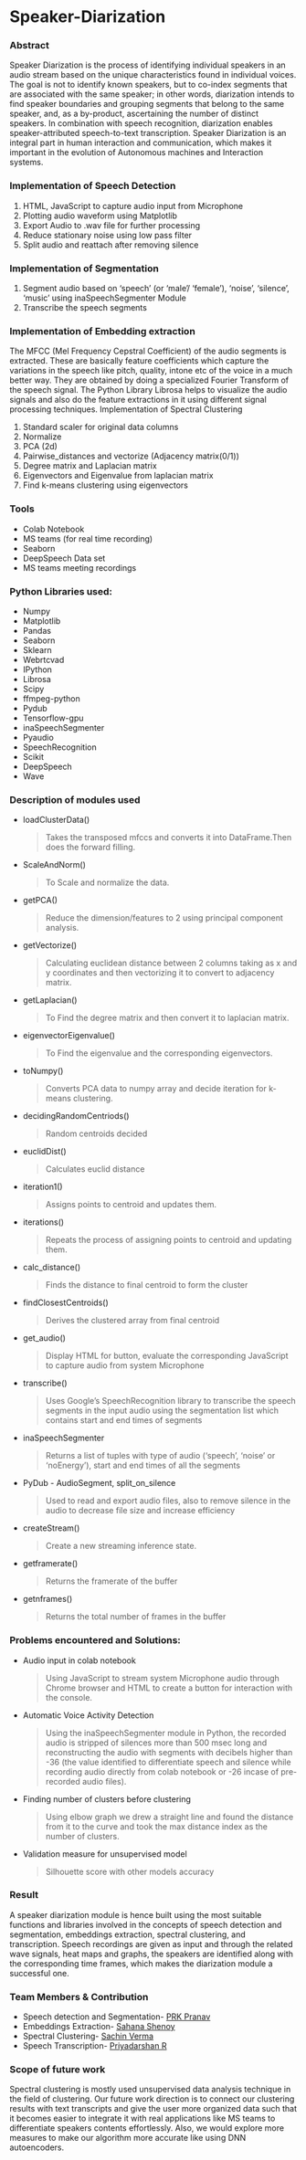 # Speaker-Diarization

### Abstract 

Speaker Diarization is the process of identifying individual speakers in an audio stream based on the unique characteristics found in individual voices.
The goal is not to identify known speakers, but to co-index segments that are associated with the same speaker; in other words, diarization intends to find speaker boundaries and grouping segments that belong to the same speaker, and, as a by-product, ascertaining the number of distinct speakers. In combination with speech recognition, diarization enables speaker-attributed speech-to-text transcription.
Speaker Diarization is an integral part in human interaction and communication, which makes it important in the evolution of Autonomous machines and Interaction systems.

### Implementation of Speech Detection 
1) HTML, JavaScript to capture audio input from Microphone
2) Plotting audio waveform using Matplotlib
3) Export Audio to .wav file for further processing
4) Reduce stationary noise using low pass filter
5) Split audio and reattach after removing silence
 
### Implementation of Segmentation 
1) Segment audio based on ‘speech’ (or ‘male’/ ‘female’), ‘noise’, ‘silence’, ‘music’ using inaSpeechSegmenter Module
2) Transcribe the speech segments

### Implementation of Embedding extraction
The MFCC (Mel Frequency Cepstral Coefficient) of the audio segments is extracted. These are basically feature coefficients which capture the variations in the speech like pitch, quality, intone etc of the voice in a much better way. They are obtained by doing a specialized Fourier Transform of the speech signal. The Python Library Librosa helps to visualize the audio signals and also do the feature extractions in it using different signal processing techniques.
Implementation of Spectral Clustering
1) Standard scaler for original data columns
2) Normalize
3) PCA (2d)
4) Pairwise_distances and vectorize (Adjacency matrix(0/1))
5) Degree matrix and Laplacian matrix
6) Eigenvectors and Eigenvalue from laplacian matrix 
7) Find k-means clustering using eigenvectors

### Tools 
-	Colab Notebook
-	MS teams (for real time recording)
-	Seaborn
-	DeepSpeech Data set 
-	MS teams meeting recordings

### Python Libraries used: 
-	Numpy
-	Matplotlib 
-	Pandas 
-	Seaborn
-	Sklearn 
-	Webrtcvad 
-	IPython
-	Librosa
-	Scipy
-	ffmpeg-python
-	Pydub
-	Tensorflow-gpu
-	inaSpeechSegmenter
-	Pyaudio
-	SpeechRecognition
-	Scikit
-	DeepSpeech
-	Wave

### Description of modules used

- loadClusterData()
  > Takes the transposed mfccs and converts it into DataFrame.Then does the forward filling.

- ScaleAndNorm()
  > To Scale and normalize the data.

- getPCA()
  > Reduce the dimension/features to 2 using principal component analysis.

- getVectorize()
  > Calculating euclidean distance between 2 columns taking as x and y coordinates and then vectorizing it to convert to adjacency matrix.

- getLaplacian()
  > To Find the degree matrix and then convert it to laplacian matrix.

- eigenvectorEigenvalue()
  > To Find the eigenvalue and the corresponding eigenvectors.

- toNumpy()
  > Converts PCA data to numpy array and decide iteration for k-means clustering.

- decidingRandomCentriods()
  > Random centroids decided

- euclidDist()
  > Calculates euclid distance

- iteration1()
  > Assigns points to centroid and updates them.

- iterations()
  > Repeats the process of assigning points to centroid and updating them. 

- calc_distance()
  > Finds the distance to final centroid to form the cluster

- findClosestCentroids()
  > Derives the clustered array from final centroid

- get_audio()
  > Display HTML for button, evaluate the corresponding JavaScript to capture audio from system Microphone

- transcribe()
  > Uses Google’s SpeechRecognition library to transcribe the speech segments in the input audio using the segmentation list which contains start and end times of segments

- inaSpeechSegmenter
  > Returns a list of tuples with type of audio (‘speech’, ‘noise’ or ‘noEnergy’), start and end times of all the segments

- PyDub - AudioSegment, split_on_silence
  > Used to read and export audio files, also to remove silence in the audio to decrease file size and increase efficiency

- createStream()
  > Create a new streaming inference state.

- getframerate()
  > Returns the framerate of the buffer

- getnframes()
  > Returns the total number of frames in the buffer


### Problems encountered and Solutions:
- Audio input in colab notebook

  > Using JavaScript to stream system Microphone audio through Chrome browser and HTML to create a button for interaction with the console.
  

- Automatic Voice Activity Detection

  > Using the inaSpeechSegmenter module in Python, the recorded audio is stripped of silences more than 500 msec long and reconstructing the audio with segments with decibels higher than -36 (the value identified to differentiate speech and silence while recording audio directly from colab notebook or -26 incase of pre-recorded audio files).

- Finding number of clusters before clustering
  > Using elbow graph we drew a straight line and found the distance from it to the curve and took the max distance index as the number of clusters. 


- Validation measure for unsupervised model
  > Silhouette score with other models accuracy

### Result 
A speaker diarization module is hence built using the most suitable functions and libraries involved in the concepts of speech detection and segmentation, embeddings extraction, spectral clustering, and transcription. Speech recordings are given as input and through the related wave signals, heat maps and graphs, the speakers are identified along with the corresponding time frames, which makes the diarization module a successful one.


 


### Team Members & Contribution
- Speech detection and Segmentation- [PRK Pranav](https://github.com/PranavPutsa1006)
- Embeddings Extraction- [Sahana Shenoy](https://github.com/Sahana-Shenoy)
- Spectral Clustering- [Sachin Verma](https://github.com/sachinvamr)
- Speech Transcription- [Priyadarshan R]()

### Scope of future work 
Spectral clustering is mostly used unsupervised data analysis technique in the field of clustering. Our future work direction is to connect our clustering results with text transcripts and give the user more organized data such that it becomes easier to integrate it with real applications like MS teams to differentiate speakers contents effortlessly. Also, we would explore more measures to make our algorithm more accurate like using DNN autoencoders.
